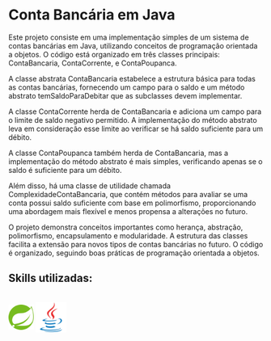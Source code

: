 # Conta Bancária em Java

Este projeto consiste em uma implementação simples de um sistema de contas bancárias em Java, utilizando conceitos de programação orientada a objetos. O código está organizado em três classes principais: ContaBancaria, ContaCorrente, e ContaPoupanca.

A classe abstrata ContaBancaria estabelece a estrutura básica para todas as contas bancárias, fornecendo um campo para o saldo e um método abstrato temSaldoParaDebitar que as subclasses devem implementar.

A classe ContaCorrente herda de ContaBancaria e adiciona um campo para o limite de saldo negativo permitido. A implementação do método abstrato leva em consideração esse limite ao verificar se há saldo suficiente para um débito.

A classe ContaPoupanca também herda de ContaBancaria, mas a implementação do método abstrato é mais simples, verificando apenas se o saldo é suficiente para um débito.

Além disso, há uma classe de utilidade chamada ComplexidadeContaBancaria, que contém métodos para avaliar se uma conta possui saldo suficiente com base em polimorfismo, proporcionando uma abordagem mais flexível e menos propensa a alterações no futuro.

O projeto demonstra conceitos importantes como herança, abstração, polimorfismo, encapsulamento e modularidade. A estrutura das classes facilita a extensão para novos tipos de contas bancárias no futuro. O código é organizado, seguindo boas práticas de programação orientada a objetos.

## Skills utilizadas:
<div style="display: inline_block"><br>
   <img align="center" alt="Spring" height="50" width="50" src="https://raw.githubusercontent.com/devicons/devicon/master/icons/spring/spring-original.svg">
  <img align="center" alt="Spring" height="60" width="60" src="https://raw.githubusercontent.com/devicons/devicon/master/icons/java/java-original.svg">
